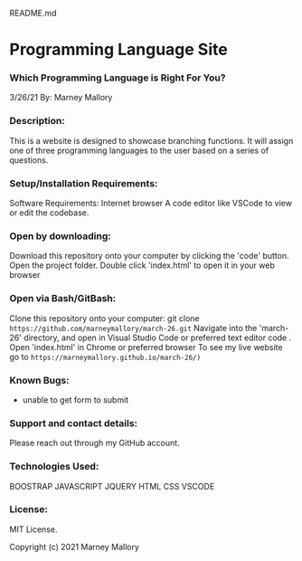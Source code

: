 README.md

# Programming Language Site

### Which Programming Language is Right For You?
3/26/21
By: Marney Mallory

### Description:
This is a website is designed to showcase branching functions. It will assign one of three programming languages to the user based on a series of questions. 

### Setup/Installation Requirements:
Software Requirements: Internet browser
A code editor like VSCode to view or edit the codebase.

### Open by downloading:
Download this repository onto your computer by clicking the 'code' button.
Open the project folder.
Double click 'index.html' to open it in your web browser

### Open via Bash/GitBash:
Clone this repository onto your computer: git clone `https://github.com/marneymallory/march-26.git`
Navigate into the 'march-26' directory, and open in Visual Studio Code or preferred text editor code .
Open 'index.html' in Chrome or preferred browser
To see my live website go to `https://marneymallory.github.io/march-26/)`

### Known Bugs:
- unable to get form to submit

### Support and contact details:
Please reach out through my GitHub account.

### Technologies Used:
BOOSTRAP
JAVASCRIPT
JQUERY
HTML
CSS
VSCODE

### License:
MIT License.

Copyright (c) 2021 Marney Mallory